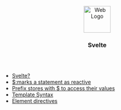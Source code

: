 <p align="center">
  <a href="https://github.com/reyeon1209/Svelte_Study">
    <img src="https://user-images.githubusercontent.com/46713032/85989157-1b252280-ba2b-11ea-9313-5976c8e8253b.png" alt="Web Logo" width="72" height="72">
  </a>
</p>

<h3 align="center">Svelte</h3>
<br><br>

- [Svelte?](https://github.com/reyeon1209/Svelte_Study/blob/main/00_Svelte.md)
- [$:marks a statement as reactive](https://github.com/reyeon1209/Svelte_Study/blob/main/01_Reactive.md)
- [Prefix stores with $ to access their values](https://github.com/reyeon1209/Svelte_Study/blob/main/02_Store.md)
- [Template Syntax](https://github.com/reyeon1209/Svelte_Study/blob/main/03_Template%20Syntax.svelte)
- [Element directives](https://github.com/reyeon1209/Svelte_Study/blob/main/04_Element%20Directives.md)